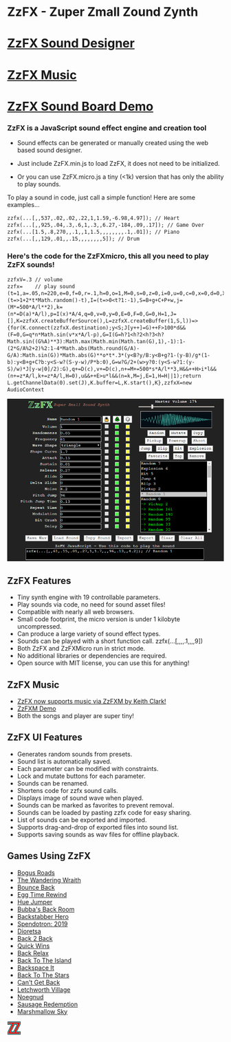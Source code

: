 # ZzFX - Zuper Zmall Zound Zynth

# [ZzFX Sound Designer](https://killedbyapixel.github.io/ZzFX)
# [ZzFX Music](https://github.com/keithclark/ZzFXM)
# [ZzFX Sound Board Demo](https://codepen.io/KilledByAPixel/full/BaowKzv)

### ZzFX is a JavaScript sound effect engine and creation tool

- Sound effects can be generated or manually created using the web based sound designer.

- Just include ZzFX.min.js to load ZzFX, it does not need to be initialized.

- Or you can use ZzFX.micro.js a tiny (<1k) version that has only the ability to play sounds.

To play a sound in code, just call a simple function! Here are some examples...

```
zzfx(...[,,537,.02,.02,.22,1,1.59,-6.98,4.97]); // Heart
zzfx(...[,,925,.04,.3,.6,1,.3,,6.27,-184,.09,.17]); // Game Over
zzfx(...[1.5,.8,270,,.1,,1,1.5,,,,,,,,.1,.01]); // Piano
zzfx(...[,,129,.01,,.15,,,,,,,,5]); // Drum
```

### Here's the code for the ZzFXmicro, this all you need to play ZzFX sounds!

```
zzfxV=.3 // volume
zzfx=    // play sound
(t=1,a=.05,n=220,e=0,f=0,r=.1,h=0,o=1,M=0,s=0,z=0,i=0,u=0,c=0,x=0,d=0,X=0,b=1,m=0,l=44100,B=99+e*l,C=f*l,P=r*l,g=m*l,w=X*l,A=2*Math.PI,D=(t=>1+2*t*Math.random()-t),I=(t=>0<t?1:-1),S=B+g+C+P+w,j=(M*=500*A/l**2),k=(n*=D(a)*A/l),p=I(x)*A/4,q=0,v=0,y=0,E=0,F=0,G=0,H=1,J=[],K=zzfxX.createBufferSource(),L=zzfxX.createBuffer(1,S,l))=>{for(K.connect(zzfxX.destination);y<S;J[y++]=G)++F>100*d&&(F=0,G=q*n*Math.sin(v*x*A/l-p),G=I(G=h?1<h?2<h?3<h?Math.sin((G%A)**3):Math.max(Math.min(Math.tan(G),1),-1):1-(2*G/A%2+2)%2:1-4*Math.abs(Math.round(G/A)-G/A):Math.sin(G))*Math.abs(G)**o*t*.3*(y<B?y/B:y<B+g?1-(y-B)/g*(1-b):y<B+g+C?b:y<S-w?(S-y-w)/P*b:0),G=w?G/2+(w>y?0:(y<S-w?1:(y-S)/w)*J[y-w|0]/2):G),q+=D(c),v+=D(c),n+=M+=500*s*A/l**3,H&&++H>i*l&&(n+=z*A/l,k+=z*A/l,H=0),u&&++E>u*l&&(n=k,M=j,E=1,H=H||1);return L.getChannelData(0).set(J),K.buffer=L,K.start(),K},zzfxX=new AudioContext
```

![ZzFX Image](/screenshot.jpg)

## ZzFX Features

- Tiny synth engine with 19 controllable parameters.
- Play sounds via code, no need for sound asset files!
- Compatible with nearly all web browsers.
- Small code footprint, the micro version is under 1 kilobyte uncompressed.
- Can produce a large variety of sound effect types.
- Sounds can be played with a short function call. zzfx(...[,,,,.1,,,,9])
- Both ZzFX and ZzFXMicro run in strict mode.
- No additional libraries or dependencies are required.
- Open source with MIT license, you can use this for anything!

## ZzFX Music

- [ZzFX now supports music via ZzFXM by Keith Clark!](https://github.com/keithclark/ZzFXM/)
- [ZzFXM Demo](https://keithclark.github.io/ZzFXM/)
- Both the songs and player are super tiny! 

## ZzFX UI Features

- Generates random sounds from presets.
- Sound list is automatically saved.
- Each parameter can be modified with constraints.
- Lock and mutate buttons for each parameter.
- Sounds can be renamed.
- Shortens code for zzfx sound calls.
- Displays image of sound wave when played.
- Sounds can be marked as favorites to prevent removal.
- Sounds can be loaded by pasting zzfx code for easy sharing.
- List of sounds can be exported and imported.
- Supports drag-and-drop of exported files into sound list.
- Supports saving sounds as wav files for offline playback.

## Games Using ZzFX

- [Bogus Roads](https://www.newgrounds.com/portal/view/747570)
- [The Wandering Wraith](https://js13kgames.com/entries/the-wandering-wraith)
- [Bounce Back](https://js13kgames.com/entries/bounce-back)
- [Egg Time Rewind](https://killedbyapixel.itch.io/egg-time)
- [Hue Jumper](https://killedbyapixel.itch.io/hue-jumper)
- [Bubba's Back Room](https://js13kgames.com/entries/bubbas-back-room)
- [Backstabber Hero](https://js13kgames.com/entries/backstabber-hero)
- [Spendotron: 2019](https://killedbyapixel.itch.io/currency-wars)
- [Dioretsa](https://js13kgames.com/entries/20461-dioretsa)
- [Back 2 Back](https://js13kgames.com/entries/back-2-back)
- [Quick Wins](https://js13kgames.com/entries/quick-wins)
- [Back Relax](http://js13kgames.com/entries/back-relax)
- [Back To The Island](https://js13kgames.com/entries/back-to-the-island)
- [Backspace It](http://js13kgames.com/entries/backspace-it)
- [Back To The Stars](https://js13kgames.com/entries/back-to-the-stars)
- [Can't Get Back](https://js13kgames.com/entries/cant-get-back)
- [Letchworth Village](https://js13kgames.com/entries/letchworth-village)
- [Noegnud](https://js13kgames.com/entries/noegnud)
- [Sausage Redemption](https://gogoprog.itch.io/sausage-redemption)
- [Marshmallow Sky](https://github.com/baturinsky/marshmallow-sky) 

![ZzFX Image](/favicon.png) 
